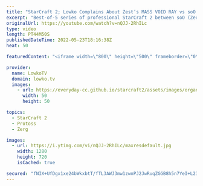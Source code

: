```yaml
---
title: "StarCraft 2; Lowko Complains About Zest’s MASS VOID RAY vs soO! (Best-of-5)"
excerpt: "Best-of-5 series of professional StarCraft 2 between soO (Zerg) and Zest (Protoss). After macro games soO decides to go for a Spine Crawler rush versus Zest.  soO vs Cure: https://youtu.be/EfILZ7FPv70 soO vs ByuN: https://youtu.be/mSL43Z7w6A4  Support my work on Patreon: https://www.patreon.com/lowkotv"
originalUrl: https://youtube.com/watch?v=nQJJ-2RhILc
type: video
length: PT44M50S
publishedDateTime: 2022-05-23T18:16:38Z
heat: 50

featuredContent: "<iframe width=\"800\" height=\"500\" frameborder=\"0\" src=\"https://www.youtube.com/embed/nQJJ-2RhILc\" allow=\"accelerometer; autoplay; encrypted-media; gyroscope; picture-in-picture\" allowfullscreen></iframe>"

provider:
  name: LowkoTV
  domain: lowko.tv
  images:
    - url: https://everyday-cc.github.io/starcraft2/assets/images/organizations/lowko.tv-50x50.jpg
      width: 50
      height: 50

topics:
  - StarCraft 2
  - Protoss
  - Zerg

images:
  - url: https://i.ytimg.com/vi/nQJJ-2RhILc/maxresdefault.jpg
    width: 1280
    height: 720
    isCached: true

secured: "fNIX+UfDgx1xe24bWkxbtT/fTL3AWJ3mw1zwnPJ2JwRuqZGGB8h5n7YeI+L23Un4739gbbCg1UTUrHAwQHR0KCJ7vFmoWE424wOb67hAXyUh32aXsNjkV7iwveN09rM5gbwQzdmyWTWLezrTm2quUu3r6tt0lxpedKqMiU6UsRKFn+WY784LMKRdJWHWx3MeLzyaWcqoVknzDeZlW/qmJLEN9YYwfMp74/l9/EnjFLKeHaCO0IVr6GNCwpV0WcRPwsp60UPqUU41dw27exwV00+N4m1vNd8Y92DarUEgtOc+FM2cbRC/2RyM676yDbumimpNVRDwrtGOdJSV2Du68CslQcgQUxbEkfSL+q8in4UYMF4yXrcBS9iEQdhyN97Au4g/vpH4/FvUB4xGLGunQ0vxLEAUfmGC4FNYRrXDJQU=;2GQdTNGSjbQsgLXF1Zj7dw=="
---
```


